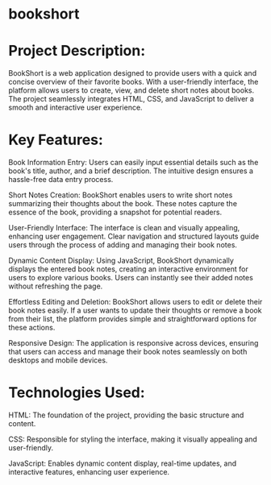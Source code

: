 # bookshort

# Project Description:

BookShort is a web application designed to provide users with a quick and concise overview of their favorite books. With a user-friendly interface, the platform allows users to create, view, and delete short notes about books. The project seamlessly integrates HTML, CSS, and JavaScript to deliver a smooth and interactive user experience.

# Key Features:

Book Information Entry:
Users can easily input essential details such as the book's title, author, and a brief description. The intuitive design ensures a hassle-free data entry process.

Short Notes Creation:
BookShort enables users to write short notes summarizing their thoughts about the book. These notes capture the essence of the book, providing a snapshot for potential readers.

User-Friendly Interface:
The interface is clean and visually appealing, enhancing user engagement. Clear navigation and structured layouts guide users through the process of adding and managing their book notes.

Dynamic Content Display:
Using JavaScript, BookShort dynamically displays the entered book notes, creating an interactive environment for users to explore various books. Users can instantly see their added notes without refreshing the page.

Effortless Editing and Deletion:
BookShort allows users to edit or delete their book notes easily. If a user wants to update their thoughts or remove a book from their list, the platform provides simple and straightforward options for these actions.

Responsive Design:
The application is responsive across devices, ensuring that users can access and manage their book notes seamlessly on both desktops and mobile devices.

# Technologies Used:

HTML: The foundation of the project, providing the basic structure and content.

CSS: Responsible for styling the interface, making it visually appealing and user-friendly.

JavaScript: Enables dynamic content display, real-time updates, and interactive features, enhancing user experience.
